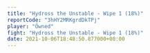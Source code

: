 ```yaml
---
title: "Hydross the Unstable - Wipe 1 (18%)"
reportCode: "3hHY2MRKgrdDkTPj"
player: "Öwned"
fight: "Hydross the Unstable - Wipe 1 (18%)"
date: 2021-10-06T18:48:50.877000+00:00
---
```

